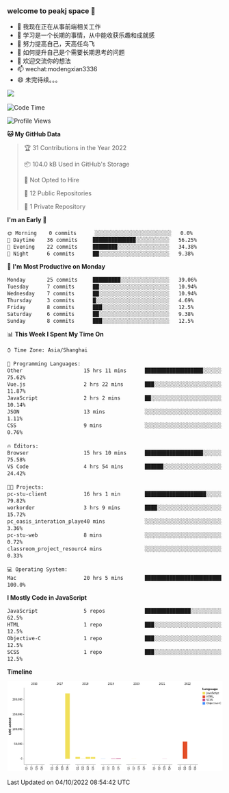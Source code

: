### welcome to peakj space 👋



- 🔭 我现在正在从事前端相关工作
- 🌱 学习是一个长期的事情，从中能收获乐趣和成就感
- 👯 努力提高自己，天高任鸟飞
- 🤔 如何提升自己是个需要长期思考的问题
- 💬 欢迎交流你的想法
- 📫 wechat:modengxian3336
- 😄 未完待续。。。

![](https://s2.ax1x.com/2019/06/28/ZKxc4J.jpg)

<!--START_SECTION:waka-->
![Code Time](http://img.shields.io/badge/Code%20Time-1%2C777%20hrs%208%20mins-blue)

![Profile Views](http://img.shields.io/badge/Profile%20Views-0-blue)

**🐱 My GitHub Data** 

> 🏆 31 Contributions in the Year 2022
 > 
> 📦 104.0 kB Used in GitHub's Storage 
 > 
> 🚫 Not Opted to Hire
 > 
> 📜 12 Public Repositories 
 > 
> 🔑 1 Private Repository 
 > 
**I'm an Early 🐤** 

```text
🌞 Morning    0 commits      ░░░░░░░░░░░░░░░░░░░░░░░░░   0.0% 
🌆 Daytime    36 commits     ██████████████░░░░░░░░░░░   56.25% 
🌃 Evening    22 commits     ████████░░░░░░░░░░░░░░░░░   34.38% 
🌙 Night      6 commits      ██░░░░░░░░░░░░░░░░░░░░░░░   9.38%

```
📅 **I'm Most Productive on Monday** 

```text
Monday       25 commits     █████████░░░░░░░░░░░░░░░░   39.06% 
Tuesday      7 commits      ██░░░░░░░░░░░░░░░░░░░░░░░   10.94% 
Wednesday    7 commits      ██░░░░░░░░░░░░░░░░░░░░░░░   10.94% 
Thursday     3 commits      █░░░░░░░░░░░░░░░░░░░░░░░░   4.69% 
Friday       8 commits      ███░░░░░░░░░░░░░░░░░░░░░░   12.5% 
Saturday     6 commits      ██░░░░░░░░░░░░░░░░░░░░░░░   9.38% 
Sunday       8 commits      ███░░░░░░░░░░░░░░░░░░░░░░   12.5%

```


📊 **This Week I Spent My Time On** 

```text
⌚︎ Time Zone: Asia/Shanghai

💬 Programming Languages: 
Other                    15 hrs 11 mins      ███████████████████░░░░░░   75.62% 
Vue.js                   2 hrs 22 mins       ███░░░░░░░░░░░░░░░░░░░░░░   11.87% 
JavaScript               2 hrs 2 mins        ██░░░░░░░░░░░░░░░░░░░░░░░   10.14% 
JSON                     13 mins             ░░░░░░░░░░░░░░░░░░░░░░░░░   1.11% 
CSS                      9 mins              ░░░░░░░░░░░░░░░░░░░░░░░░░   0.76%

🔥 Editors: 
Browser                  15 hrs 10 mins      ███████████████████░░░░░░   75.58% 
VS Code                  4 hrs 54 mins       ██████░░░░░░░░░░░░░░░░░░░   24.42%

🐱‍💻 Projects: 
pc-stu-client            16 hrs 1 min        ████████████████████░░░░░   79.82% 
workorder                3 hrs 9 mins        ████░░░░░░░░░░░░░░░░░░░░░   15.72% 
pc_oasis_interation_playe40 mins             ░░░░░░░░░░░░░░░░░░░░░░░░░   3.36% 
pc-stu-web               8 mins              ░░░░░░░░░░░░░░░░░░░░░░░░░   0.72% 
classroom_project_resourc4 mins              ░░░░░░░░░░░░░░░░░░░░░░░░░   0.33%

💻 Operating System: 
Mac                      20 hrs 5 mins       █████████████████████████   100.0%

```

**I Mostly Code in JavaScript** 

```text
JavaScript               5 repos             ███████████████░░░░░░░░░░   62.5% 
HTML                     1 repo              ███░░░░░░░░░░░░░░░░░░░░░░   12.5% 
Objective-C              1 repo              ███░░░░░░░░░░░░░░░░░░░░░░   12.5% 
SCSS                     1 repo              ███░░░░░░░░░░░░░░░░░░░░░░   12.5%

```


**Timeline**

![Chart not found](https://raw.githubusercontent.com/PeakJ/PeakJ/master/charts/bar_graph.png) 


 Last Updated on 04/10/2022 08:54:42 UTC
<!--END_SECTION:waka-->
